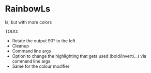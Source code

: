 # RainbowLs
ls, but with more colors

TODO:
  - Rotate the output 90° to the left
  - Cleanup
  - Command line args 
  - Option to change the highlighting that gets used (bold/invert/...) via command line args
  - Same for the colour modifier
  
